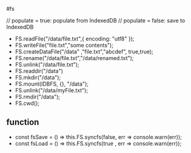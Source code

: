 #fs

// populate = true: populate from IndexedDB
// populate = false: save to IndexedDB

* FS.readFile("/data/file.txt",{ encoding: "utf8" });
* FS.writeFile("file.txt","some contents");
* FS.createDataFile("/data"​ ,"file.txt","abcdef", true,true);
* FS.rename("/data/file.txt"​,"/data/renamed.txt"​);
* FS.unlink("/data/file.txt");
* FS.readdir("/data")
* FS.mkdir("/data");
* FS.mount(IDBFS, {}, "/data"); 
* FS.unlink("/data/myFile.txt");
* FS.rmdir("/data");
* FS.cwd();

## function

* const fsSave = () => this.FS.syncfs(false, err => console.warn(err));
* const fsLoad = () => this.FS.syncfs(true , err => console.warn(err));